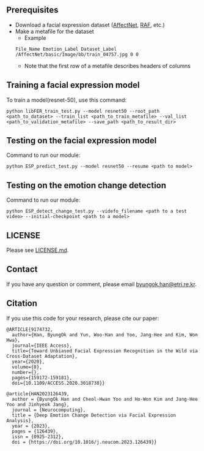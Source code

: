 ## **Prerequisites**
- Download a facial expression dataset ([AffectNet](http://mohammadmahoor.com/affectnet/), [RAF](http://www.whdeng.cn/RAF/model1.html), etc.)
- Make a metafile for the dataset
  - Example
  ```
  File_Name Emotion_Label Dataset_Label
  /AffectNet/basic/Image/bb/train_04757.jpg 0 0
  ```
  - Note that the first row of a metafile describes headers of columns

## **Training a facial expression model**
To train a model(resnet-50), use this command:
```
python libFER_train_test.py --model resnet50 --root_path <path_to_dataset> --train_list <path_to_train_metafile> --val_list <path_to_validation_metafile> --save_path <path_to_result_dir> 
```

## **Testing on the facial expression model**
Command to run our module:
```
python ESP_predict_test.py --model resnet50 --resume <path to model>
```

## **Testing on the emotion change detection**
Command to run our module:
```
python ESP_detect_change_test.py --videfo_filename <path to a test video> --initial-checkpoint <path to a model>
```

## **LICENSE**
Please see [LICENSE.md](../LICENSE.md).

## Contact
If you have any question or comment, please email <byungok.han@etri.re.kr>.

## Citation
If you use this code for your research, please cite our paper:

```
@ARTICLE{9174732,
  author={Han, ByungOk and Yun, Woo-Han and Yoo, Jang-Hee and Kim, Won Hwa},
  journal={IEEE Access}, 
  title={Toward Unbiased Facial Expression Recognition in the Wild via Cross-Dataset Adaptation}, 
  year={2020},
  volume={8},
  number={},
  pages={159172-159181},
  doi={10.1109/ACCESS.2020.3018738}}

@article{HAN2023126439,
  author = {ByungOk Han and Cheol-Hwan Yoo and Ho-Won Kim and Jang-Hee Yoo and Jinhyeok Jang},
  journal = {Neurocomputing},
  title = {Deep Emotion Change Detection via Facial Expression Analysis},
  year = {2023},
  pages = {126439},
  issn = {0925-2312},
  doi = {https://doi.org/10.1016/j.neucom.2023.126439}}
```


